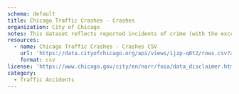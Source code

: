 ```yaml
---
schema: default
title: Chicago Traffic Crashes - Crashes
organization: City of Chicago
notes: This dataset reflects reported incidents of crime (with the exception of murders where data exists for each victim) that occurred in the City of Chicago from 2001 to present, minus the most recent seven days.
resources:
  - name: Chicago Traffic Crashes - Crashes CSV
    url: 'https://data.cityofchicago.org/api/views/ijzp-q8t2/rows.csv?accessType=DOWNLOAD'
    format: csv
license: 'https://www.chicago.gov/city/en/narr/foia/data_disclaimer.html'
category:
  - Traffic Accidents
---
```

